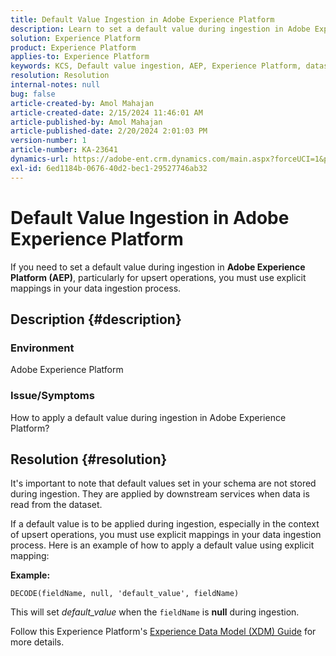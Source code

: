 ```yaml
---
title: Default Value Ingestion in Adobe Experience Platform
description: Learn to set a default value during ingestion in Adobe Experience Platform. Use explicit mappings in data ingestion process.
solution: Experience Platform
product: Experience Platform
applies-to: Experience Platform
keywords: KCS, Default value ingestion, AEP, Experience Platform, dataset, field name
resolution: Resolution
internal-notes: null
bug: false
article-created-by: Amol Mahajan
article-created-date: 2/15/2024 11:46:01 AM
article-published-by: Amol Mahajan
article-published-date: 2/20/2024 2:01:03 PM
version-number: 1
article-number: KA-23641
dynamics-url: https://adobe-ent.crm.dynamics.com/main.aspx?forceUCI=1&pagetype=entityrecord&etn=knowledgearticle&id=3bca0ac5-f7cb-ee11-9079-6045bd006b25
exl-id: 6ed1184b-0676-40d2-bec1-29527746ab32
---
```

# Default Value Ingestion in Adobe Experience Platform


If you need to set a default value during ingestion in <b>Adobe Experience Platform (AEP)</b>, particularly for upsert operations, you must use explicit mappings in your data ingestion process.

## Description {#description}


### <b>Environment</b>

Adobe Experience Platform



### <b>Issue/Symptoms</b>

How to apply a default value during ingestion in Adobe Experience Platform?


## Resolution {#resolution}


It's important to note that default values set in your schema are not stored during ingestion. They are applied by downstream services when data is read from the dataset.



If a default value is to be applied during ingestion, especially in the context of upsert operations, you must use explicit mappings in your data ingestion process.
Here is an example of how to apply a default value using explicit mapping:



<b>Example:</b>

`DECODE(fieldName, null, 'default_value', fieldName)`

This will set *default_value* when the `fieldName` is <b>null</b> during ingestion.



Follow this Experience Platform's [Experience Data Model (XDM) Guide](https://experienceleague.adobe.com/docs/experience-platform/xdm/ui/fields/overview.html) for more details.
